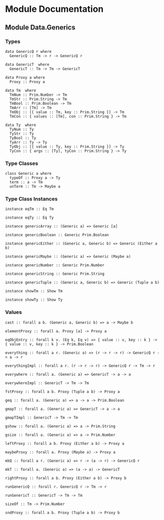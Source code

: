 # Module Documentation

## Module Data.Generics

### Types

    data GenericQ r where
      GenericQ :: Tm -> r -> GenericQ r

    data GenericT  where
      GenericT :: Tm -> Tm -> GenericT 

    data Proxy a where
      Proxy :: Proxy a

    data Tm  where
      TmNum :: Prim.Number -> Tm 
      TmStr :: Prim.String -> Tm 
      TmBool :: Prim.Boolean -> Tm 
      TmArr :: [Tm] -> Tm 
      TmObj :: [{ value :: Tm, key :: Prim.String }] -> Tm 
      TmCon :: { values :: [Tm], con :: Prim.String } -> Tm 

    data Ty  where
      TyNum :: Ty 
      TyStr :: Ty 
      TyBool :: Ty 
      TyArr :: Ty -> Ty 
      TyObj :: [{ value :: Ty, key :: Prim.String }] -> Ty 
      TyCon :: { args :: [Ty], tyCon :: Prim.String } -> Ty 


### Type Classes

    class Generic a where
      typeOf :: Proxy a -> Ty
      term :: a -> Tm
      unTerm :: Tm -> Maybe a


### Type Class Instances

    instance eqTm :: Eq Tm

    instance eqTy :: Eq Ty

    instance genericArray :: (Generic a) => Generic [a]

    instance genericBoolean :: Generic Prim.Boolean

    instance genericEither :: (Generic a, Generic b) => Generic (Either a b)

    instance genericMaybe :: (Generic a) => Generic (Maybe a)

    instance genericNumber :: Generic Prim.Number

    instance genericString :: Generic Prim.String

    instance genericTuple :: (Generic a, Generic b) => Generic (Tuple a b)

    instance showTm :: Show Tm

    instance showTy :: Show Ty


### Values

    cast :: forall a b. (Generic a, Generic b) => a -> Maybe b

    elementProxy :: forall a. Proxy [a] -> Proxy a

    eqObjEntry :: forall k v. (Eq k, Eq v) => { value :: v, key :: k } -> { value :: v, key :: k } -> Prim.Boolean

    everything :: forall a r. (Generic a) => (r -> r -> r) -> GenericQ r -> a -> r

    everythingImpl :: forall a r. (r -> r -> r) -> GenericQ r -> Tm -> r

    everywhere :: forall a. (Generic a) => GenericT -> a -> a

    everywhereImpl :: GenericT -> Tm -> Tm

    fstProxy :: forall a b. Proxy (Tuple a b) -> Proxy a

    geq :: forall a. (Generic a) => a -> a -> Prim.Boolean

    gmapT :: forall a. (Generic a) => GenericT -> a -> a

    gmapTImpl :: GenericT -> Tm -> Tm

    gshow :: forall a. (Generic a) => a -> Prim.String

    gsize :: forall a. (Generic a) => a -> Prim.Number

    leftProxy :: forall a b. Proxy (Either a b) -> Proxy a

    maybeProxy :: forall a. Proxy (Maybe a) -> Proxy a

    mkQ :: forall a r. (Generic a) => r -> (a -> r) -> GenericQ r

    mkT :: forall a. (Generic a) => (a -> a) -> GenericT

    rightProxy :: forall a b. Proxy (Either a b) -> Proxy b

    runGenericQ :: forall r. GenericQ r -> Tm -> r

    runGenericT :: GenericT -> Tm -> Tm

    sizeOf :: Tm -> Prim.Number

    sndProxy :: forall a b. Proxy (Tuple a b) -> Proxy b